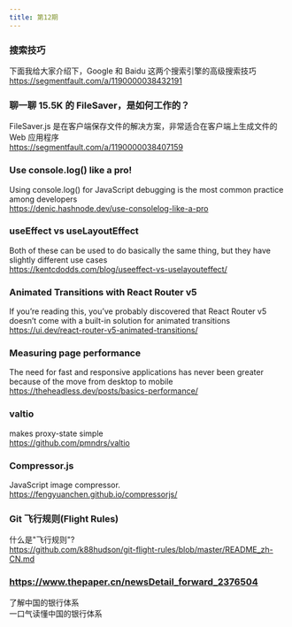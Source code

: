```yaml
---
title: 第12期
---
```


### 搜索技巧

下面我给大家介绍下，Google 和 Baidu 这两个搜索引擎的高级搜索技巧  
https://segmentfault.com/a/1190000038432191

### 聊一聊 15.5K 的 FileSaver，是如何工作的？

FileSaver.js 是在客户端保存文件的解决方案，非常适合在客户端上生成文件的 Web 应用程序  
https://segmentfault.com/a/1190000038407159

### Use console.log() like a pro!

Using console.log() for JavaScript debugging is the most common practice among developers  
https://denic.hashnode.dev/use-consolelog-like-a-pro

### useEffect vs useLayoutEffect

Both of these can be used to do basically the same thing, but they have slightly different use cases  
https://kentcdodds.com/blog/useeffect-vs-uselayouteffect/

### Animated Transitions with React Router v5

If you’re reading this, you’ve probably discovered that React Router v5 doesn’t come with a built-in solution for animated transitions  
https://ui.dev/react-router-v5-animated-transitions/

### Measuring page performance

The need for fast and responsive applications has never been greater because of the move from desktop to mobile  
https://theheadless.dev/posts/basics-performance/

### valtio

makes proxy-state simple  
https://github.com/pmndrs/valtio

### Compressor.js

JavaScript image compressor.  
https://fengyuanchen.github.io/compressorjs/

### Git 飞行规则(Flight Rules)

什么是"飞行规则"?  
https://github.com/k88hudson/git-flight-rules/blob/master/README_zh-CN.md

### https://www.thepaper.cn/newsDetail_forward_2376504

了解中国的银行体系  
一口气读懂中国的银行体系
